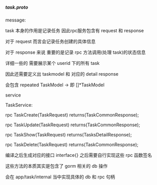 ##### task.proto

message:

task 本身的作用是记录任务 因此rpc服务包含有 request 和 response

对于 request 而言会记录任务创建的具体信息

对于 response 来说 重要的是记录 rpc 方法调用(处理 task)的状态信息



详细一些的 需要展示某个 userid 下的所有 task

因此还需要定义出 taskmodel 和 对应的 detail response

会包含 repeated TaskModel -> 即 \[]\*TaskModel



service

TaskService: 

rpc TaskCreate(TaskRequest) returns(TaskCommonResponse);

rpc TaskUpdate(TaskRequest) returns(TaskCommonResponse);

rpc TaskShow(TaskRequest) returns(TasksDetailResponse);

rpc TaskDelete(TaskRequest) returns(TaskCommonResponse);

编译之后生成对应的接口 interface{} 之后需要自行实现这些 rpc 函数签名

这些方法的本质其实是包含了 gorm 相关的 db 操作

会在 app/task/internal 当中实现具体的 db 和 rpc 句柄




